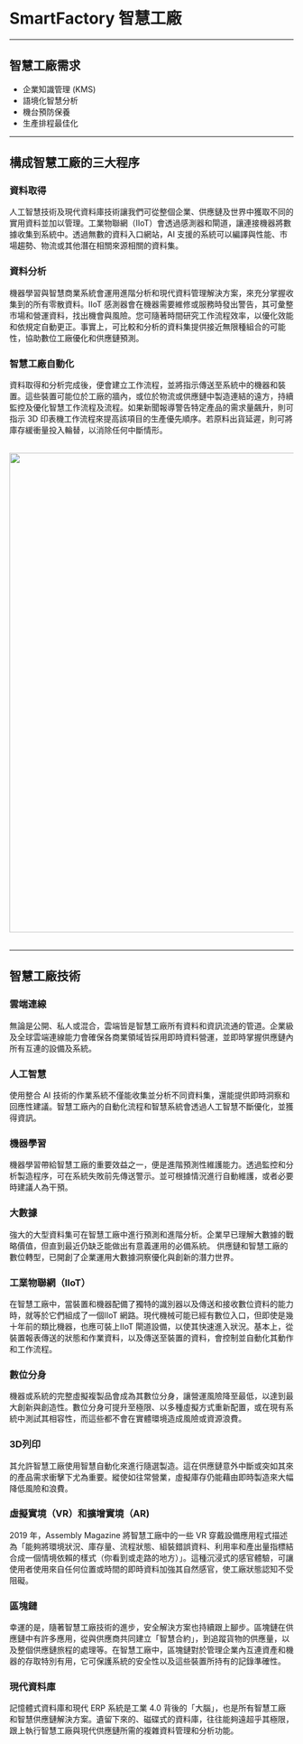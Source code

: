 # SmartFactory 智慧工廠

---
## 智慧工廠需求

* 企業知識管理 (KMS)
* 語境化智慧分析
* 機台預防保養
* 生產排程最佳化

---
## 構成智慧工廠的三大程序

### 資料取得
人工智慧技術及現代資料庫技術讓我們可從整個企業、供應鏈及世界中獲取不同的實用資料並加以管理。工業物聯網（IIoT）會透過感測器和閘道，讓連接機器將數據收集到系統中。透過無數的資料入口網站，AI 支援的系統可以編譯與性能、市場趨勢、物流或其他潛在相關來源相關的資料集。

### 資料分析
機器學習與智慧商業系統會運用進階分析和現代資料管理解決方案，來充分掌握收集到的所有零散資料。IIoT 感測器會在機器需要維修或服務時發出警告，其可彙整市場和營運資料，找出機會與風險。您可隨著時間研究工作流程效率，以優化效能和依規定自動更正。事實上，可比較和分析的資料集提供接近無限種組合的可能性，協助數位工廠優化和供應鏈預測。

### 智慧工廠自動化
資料取得和分析完成後，便會建立工作流程，並將指示傳送至系統中的機器和裝置。這些裝置可能位於工廠的牆內，或位於物流或供應鏈中製造連結的遠方，持續監控及優化智慧工作流程及流程。如果新聞報導警告特定產品的需求量飆升，則可指示 3D 印表機工作流程來提高該項目的生產優先順序。若原料出貨延遲，則可將庫存緩衝量投入輪替，以消除任何中斷情形。

<br/>
<img src="https://github.com/user-attachments/assets/d7b80d2c-656a-4f08-890b-c909d3159a8a" width=850>
<br/><br/>

---
## 智慧工廠技術

### 雲端連線
無論是公開、私人或混合，雲端皆是智慧工廠所有資料和資訊流通的管道。企業級及全球雲端連線能力會確保各商業領域皆採用即時資料營運，並即時掌握供應鏈內所有互連的設備及系統。

### 人工智慧
使用整合 AI 技術的作業系統不僅能收集並分析不同資料集，還能提供即時洞察和回應性建議。智慧工廠內的自動化流程和智慧系統會透過人工智慧不斷優化，並獲得資訊。

### 機器學習
機器學習帶給智慧工廠的重要效益之一，便是進階預測性維護能力。透過監控和分析製造程序，可在系統失敗前先傳送警示。並可根據情況進行自動維護，或者必要時建議人為干預。

### 大數據
強大的大型資料集可在智慧工廠中進行預測和進階分析。企業早已理解大數據的戰略價值，但直到最近仍缺乏能做出有意義運用的必備系統。 供應鏈和智慧工廠的數位轉型，已開創了企業運用大數據洞察優化與創新的潛力世界。

### 工業物聯網（IIoT）
在智慧工廠中，當裝置和機器配備了獨特的識別器以及傳送和接收數位資料的能力時，就等於它們組成了一個IIoT 網路。現代機械可能已經有數位入口，但即使是幾十年前的類比機器，也應可裝上IIoT 閘道設備，以使其快速進入狀況。基本上，從裝置報表傳送的狀態和作業資料，以及傳送至裝置的資料，會控制並自動化其動作和工作流程。

### 數位分身
機器或系統的完整虛擬複製品會成為其數位分身，讓營運風險降至最低，以達到最大創新與創造性。數位分身可提升至極限、以多種虛擬方式重新配置，或在現有系統中測試其相容性，而這些都不會在實體環境造成風險或資源浪費。

### 3D列印
其允許智慧工廠使用智慧自動化來進行隨選製造。這在供應鏈意外中斷或突如其來的產品需求衝擊下尤為重要。縱使如往常營業，虛擬庫存仍能藉由即時製造來大幅降低風險和浪費。

### 虛擬實境（VR）和擴增實境（AR)
2019 年，Assembly Magazine 將智慧工廠中的一些 VR 穿戴設備應用程式描述為「能夠將環境狀況、庫存量、流程狀態、組裝錯誤資料、利用率和產出量指標結合成一個情境依賴的樣式（你看到或走路的地方）」。這種沉浸式的感官體驗，可讓使用者使用來自任何位置或時間的即時資料加強其自然感官，使工廠狀態認知不受阻礙。

### 區塊鏈
幸運的是，隨著智慧工廠技術的進步，安全解決方案也持續跟上腳步。區塊鏈在供應鏈中有許多應用，從與供應商共同建立「智慧合約」，到追蹤貨物的供應量，以及整個供應鏈旅程的處理等。在智慧工廠中，區塊鏈對於管理企業內互連資產和機器的存取特別有用，它可保護系統的安全性以及這些裝置所持有的記錄準確性。

### 現代資料庫
記憶體式資料庫和現代 ERP 系統是工業 4.0 背後的「大腦」，也是所有智慧工廠和智慧供應鏈解決方案。遺留下來的、磁碟式的資料庫，往往能夠遠超乎其極限，跟上執行智慧工廠與現代供應鏈所需的複雜資料管理和分析功能。

 
